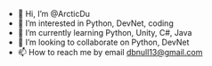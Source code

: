- 👋 Hi, I’m @ArcticDu
- 👀 I’m interested in Python, DevNet, coding
- 🌱 I’m currently learning Python, Unity, C#, Java
- 💞️ I’m looking to collaborate on Python, DevNet
- 📫 How to reach me by email dbnull13@gmail.com

<!---
ArcticDu/ArcticDu is a ✨ special ✨ repository because its `README.md` (this file) appears on your GitHub profile.
You can click the Preview link to take a look at your changes.
--->

